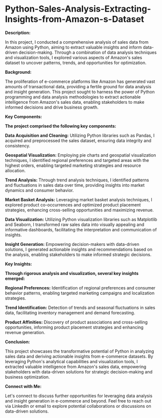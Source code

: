 # Python-Sales-Analysis-Extracting-Insights-from-Amazon-s-Dataset

**Description:**

In this project, I conducted a comprehensive analysis of sales data from Amazon using Python, aiming to extract valuable insights and inform data-driven decision-making. Through a combination of data analysis techniques and visualization tools, I explored various aspects of Amazon's sales dataset to uncover patterns, trends, and opportunities for optimization.

**Background:**

The proliferation of e-commerce platforms like Amazon has generated vast amounts of transactional data, providing a fertile ground for data analysis and insight generation. This project sought to harness the power of Python programming and data analysis methodologies to extract actionable intelligence from Amazon's sales data, enabling stakeholders to make informed decisions and drive business growth.

**Key Components:**

**The project comprised the following key components:**

**Data Acquisition and Cleaning:** Utilizing Python libraries such as Pandas, I acquired and preprocessed the sales dataset, ensuring data integrity and consistency.

**Geospatial Visualization:** Employing pie charts and geospatial visualization techniques, I identified regional preferences and targeted areas with the highest orders, enabling targeted marketing strategies and resource allocation.

**Trend Analysis:** Through trend analysis techniques, I identified patterns and fluctuations in sales data over time, providing insights into market dynamics and consumer behavior.

**Market Basket Analysis:** Leveraging market basket analysis techniques, I explored product co-occurrences and optimized product placement strategies, enhancing cross-selling opportunities and maximizing revenue.

**Data Visualization:** Utilizing Python visualization libraries such as Matplotlib and Seaborn, I transformed raw sales data into visually appealing and informative dashboards, facilitating the interpretation and communication of insights.

**Insight Generation:** Empowering decision-makers with data-driven solutions, I generated actionable insights and recommendations based on the analysis, enabling stakeholders to make informed strategic decisions.

**Key Insights:**

**Through rigorous analysis and visualization, several key insights emerged:**

**Regional Preferences:** Identification of regional preferences and consumer behavior patterns, enabling targeted marketing campaigns and localization strategies.

**Trend Identification:** Detection of trends and seasonal fluctuations in sales data, facilitating inventory management and demand forecasting.

**Product Affinities:** Discovery of product associations and cross-selling opportunities, informing product placement strategies and enhancing revenue generation.

**Conclusion:**

This project showcases the transformative potential of Python in analyzing sales data and deriving actionable insights from e-commerce datasets. By leveraging Python's analytical capabilities and visualization tools, I extracted valuable intelligence from Amazon's sales data, empowering stakeholders with data-driven solutions for strategic decision-making and business optimization.

**Connect with Me:**

Let's connect to discuss further opportunities for leveraging data analysis and insight generation in e-commerce and beyond. Feel free to reach out via LinkedIn or email to explore potential collaborations or discussions on data-driven solutions.

